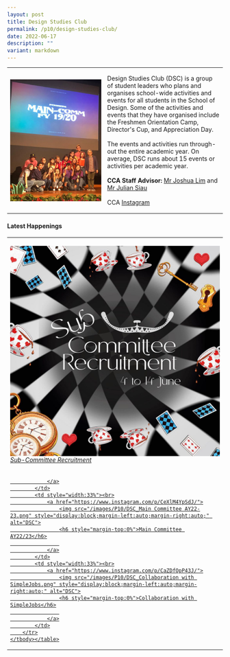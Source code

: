 ```yaml
---
layout: post
title: Design Studies Club
permalink: /p10/design-studies-club/
date: 2022-06-17
description: ""
variant: markdown
---
```

<div>
    <table>
        <tbody><tr>
            <td style="width:45%"><img src="/images/CCA_dsc.jpg" style="display:block;margin-left:auto;margin-right:auto;" alt="Design Studies Club"></td>
            <td>
                <p>
                    Design Studies Club (DSC) is a group of student leaders who plans and organises school-wide activities and events for all students in the School of Design. Some of the activities and events that they have organised include the Freshmen Orientation Camp, Director's Cup, and Appreciation Day.<br>
                    <br>
                    The events and activities run through-out the entire academic year. On average, DSC runs about 15 events or activities per academic year.<br>
                    <br>
                    <b>CCA Staff Advisor:</b> <a href="mailto:Joshua_Lim@TP.EDU.SG">Mr Joshua Lim</a> and <a href="Julian_SIAU@TP.EDU.SG">Mr Julian Siau</a><br>
                    <br>
                    CCA <a href="https://www.instagram.com/designstudiesclub">Instagram</a>
                </p>
            </td>
        </tr>
    </tbody></table>
</div>

#### Latest Happenings

<div>
    <table>
        <tbody><tr>
            <td style="width:33%"><br>
                <a href="https://www.instagram.com/p/CeXlZyOJViB/">
                    <img src="/images/P10/DSC_Sub-Committee Recruitment.png" style="display:block;margin-left:auto;margin-right:auto;" alt="DSC">
                    <h6 style="margin-top:0%">Sub-Committee Recruitment</h6>
                    
                </a>
            </td>
            <td style="width:33%"><br>
                <a href="https://www.instagram.com/p/CeXlM4YpSdJ/">
                    <img src="/images/P10/DSC_Main Committee AY22-23.png" style="display:block;margin-left:auto;margin-right:auto;" alt="DSC">
                    <h6 style="margin-top:0%">Main Committee AY22/23</h6>
                    
                </a>
            </td>
            <td style="width:33%"><br>
                <a href="https://www.instagram.com/p/CaZDfOpP43J/">
                    <img src="/images/P10/DSC_Collaboration with SimpleJobs.png" style="display:block;margin-left:auto;margin-right:auto;" alt="DSC">
                    <h6 style="margin-top:0%">Collaboration with SimpleJobs</h6>
                    
                </a>
            </td>
        </tr>
    </tbody></table>
</div>